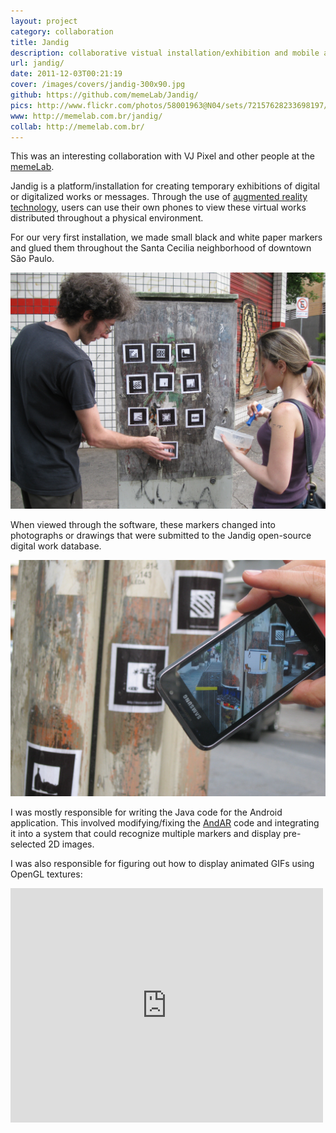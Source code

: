 ```yaml
---
layout: project
category: collaboration
title: Jandig
description: collaborative vistual installation/exhibition and mobile app
url: jandig/
date: 2011-12-03T00:21:19
cover: /images/covers/jandig-300x90.jpg
github: https://github.com/memeLab/Jandig/
pics: http://www.flickr.com/photos/58001963@N04/sets/72157628233698197/
www: http://memelab.com.br/jandig/
collab: http://memelab.com.br/
---
```

This was an interesting collaboration with VJ Pixel and other people at the [memeLab](http://memelab.com.br/).

Jandig is a platform/installation for creating temporary exhibitions of digital or digitalized works or messages. Through the use of [augmented reality technology](http://code.google.com/p/andar/), users can use their own phones to view these virtual works distributed throughout a physical environment.

For our very first installation, we made small black and white paper markers and glued them throughout the Santa Cecilia neighborhood of downtown São Paulo.

![](/images/projects/jandig/Jandig_street.jpg)

When viewed through the software, these markers changed into photographs or drawings that were submitted to the Jandig open-source digital work database.

![](/images/projects/jandig/Jandig00.jpg)

I was mostly responsible for writing the Java code for the Android application. This involved modifying/fixing the [AndAR](http://code.google.com/p/andar/) code and integrating it into a system that could recognize multiple markers and display pre-selected 2D images.

I was also responsible for figuring out how to display animated GIFs using OpenGL textures:

<div class="video-wrapper">
    <iframe width="500" height="375" src="http://www.youtube.com/embed/z-lzqEBYgEU" frameborder="0" allowfullscreen></iframe>
</div>
